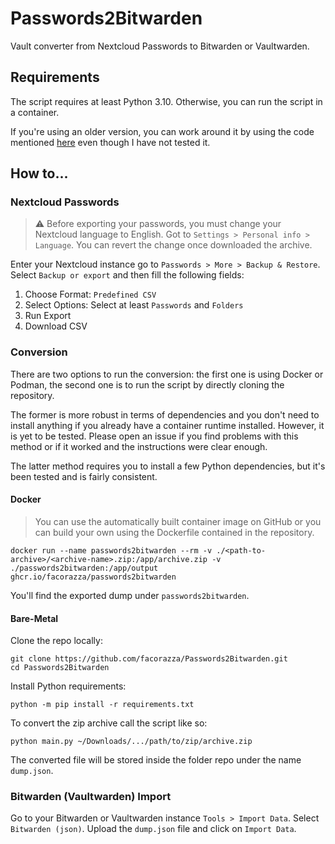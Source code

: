# Passwords2Bitwarden

Vault converter from Nextcloud Passwords to Bitwarden or Vaultwarden.

## Requirements

The script requires at least Python 3.10. Otherwise, you can run the script in a container.

If you're using an older version, you can work around it by using the code mentioned [here](https://github.com/facorazza/Passwords2Bitwarden/issues/8) even though I have not tested it.

## How to...

### Nextcloud Passwords

> :warning: Before exporting your passwords, you must change your Nextcloud language to English. Got to `Settings > Personal info > Language`. You can revert the change once downloaded the archive.

Enter your Nextcloud instance go to `Passwords > More > Backup & Restore`. Select `Backup or export` and then fill the following fields:

1. Choose Format: `Predefined CSV`
2. Select Options: Select at least `Passwords` and `Folders`
3. Run Export
4. Download CSV

### Conversion

There are two options to run the conversion: the first one is using Docker or Podman, the second one is to run the script by directly cloning the repository.

The former is more robust in terms of dependencies and you don't need to install anything if you already have a container runtime installed. However, it is yet to be tested. Please open an issue if you find problems with this method or if it worked and the instructions were clear enough.

The latter method requires you to install a few Python dependencies, but it's been tested and is fairly consistent.

#### Docker

> You can use the automatically built container image on GitHub or you can build your own using the Dockerfile contained in the repository.

```shell
docker run --name passwords2bitwarden --rm -v ./<path-to-archive>/<archive-name>.zip:/app/archive.zip -v ./passwords2bitwarden:/app/output ghcr.io/facorazza/passwords2bitwarden
```

You'll find the exported dump under `passwords2bitwarden`.

#### Bare-Metal

Clone the repo locally:

```shell
git clone https://github.com/facorazza/Passwords2Bitwarden.git
cd Passwords2Bitwarden
```

Install Python requirements:

```shell
python -m pip install -r requirements.txt
```

To convert the zip archive call the script like so:

```shell
python main.py ~/Downloads/.../path/to/zip/archive.zip
```

The converted file will be stored inside the folder repo under the name `dump.json`.

### Bitwarden (Vaultwarden) Import

Go to your Bitwarden or Vaultwarden instance `Tools > Import Data`. Select `Bitwarden (json)`. Upload the `dump.json` file and click on `Import Data`.
